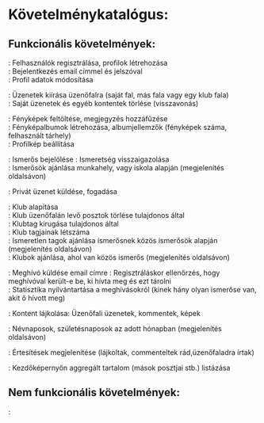 # Követelménykatalógus:

## Funkcionális követelmények:

: Felhasználók regisztrálása, profilok létrehozása  
: Bejelentkezés email címmel és jelszóval  
: Profil adatok módosítása

: Üzenetek kiírása üzenőfalra (saját fal, más fala vagy egy klub fala)  
: Saját üzenetek és egyéb kontentek törlése (visszavonás)  

: Fényképek feltöltése, megjegyzés hozzáfűzése  
: Fényképalbumok létrehozása, albumjellemzők (fényképek száma, felhasznált tárhely)  
: Profilkép beállítása  

: Ismerős bejelölése
: Ismeretség visszaigazolása  
: Ismerősök ajánlása munkahely, vagy iskola alapján (megjelenítés oldalsávon)  

: Privát üzenet küldése, fogadása  

: Klub alapítása  
: Klub üzenőfalán levő posztok törlése tulajdonos által  
: Klubtag kirugása tulajdonos által  
: Klub tagjainak létszáma  
: Ismeretlen tagok ajánlása ismerősnek közös ismerősök alapján (megjelenítés oldalsávon)  
: Klubok ajánlása, ahol van közös ismerős (megjelenítés oldalsávon)  

: Meghívó küldése email címre
: Regisztráláskor ellenőrzés, hogy meghívóval került-e be, ki hívta meg és ezt tárolni  
: Statisztika nyílvántartása a meghívásokról (kinek hány olyan ismerőse van, akit ő hívott meg)  

: Kontent lájkolása: Üzenőfali üzenetek, kommentek, képek  

: Névnaposok, születésnaposok az adott hónapban (megjelenítés oldalsávon)  

: Értesítések megjelenítése (lájkoltak, commenteltek rád,üzenőfaladra írtak)  

: Kezdőképernyőn aggregált tartalom (mások posztjai stb.) listázása

## Nem funkcionális követelmények:

: 
